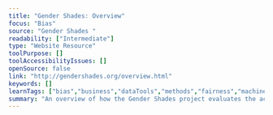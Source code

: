 ```yaml
---
title: "Gender Shades: Overview"
focus: "Bias"
source: "Gender Shades "
readability: ["Intermediate"]
type: "Website Resource"
toolPurpose: []
toolAccessibilityIssues: []
openSource: false
link: "http://gendershades.org/overview.html"
keywords: []
learnTags: ["bias","business","dataTools","methods","fairness","machineLearning","researchCentre"]
summary: "An overview of how the Gender Shades project evaluates the accuracy of AI-powered gender classification systems. "
---
```


